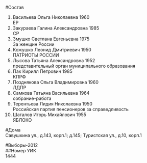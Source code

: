#Состав  
1. Васильева Ольга Николаевна 1960  
    ЕР  
2. Закураева Галина Александровна 1985  
    СР  
3. Змушко Светлана Евгеньевна 1975  
    За женщин России  
4. Кожушко Леонид Дмитриевич 1950  
    ПАТРИОТЫ РОССИИ  
5. Лысова Татьяна Александровна 1952  
    представительный орган муниципального образования  
6. Пак Кирилл Петрович 1985  
    КПРФ  
7. Позднякова Ольга Владимировна 1960  
    ЛДПР  
8. Самкова Татьяна Васильевна 1964  
    собрание-работа  
9. Терентьева Лидия Николаевна 1950  
    Российская партия пенсионеров за справедливость  
10. Шаталов Игорь Михайлович 1955  
    ЯБЛОКО  
  
#Дома  
Савушкина ул., д.143, корп.1; д.145;  Туристская ул., д.10, корп.1  
  
#Выборы-2012  
##Номер УИК  
1444  
